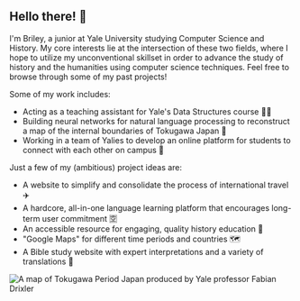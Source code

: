   ## Hello there! 👋

I'm Briley, a junior at Yale University studying Computer Science and History. My core interests lie at the intersection of these two fields, where I hope to utilize my unconventional skillset in order to advance the study of history and the humanities using computer science techniques. Feel free to browse through some of my past projects!

Some of my work includes:

 - Acting as a teaching assistant for Yale's Data Structures course 🧑‍🏫
 - Building neural networks for natural language processing to reconstruct a map of the internal boundaries of Tokugawa Japan 🗾
 - Working in a team of Yalies to develop an online platform for students to connect with each other on campus 👥

Just a few of my (ambitious) project ideas are:

 - A website to simplify and consolidate the process of international travel ✈️
 - A hardcore, all-in-one language learning platform that encourages long-term user commitment 🈳
 - An accessible resource for engaging, quality history education 📗
 - "Google Maps" for different time periods and countries 🗺️
 - A Bible study website with expert interpretations and a variety of translations 📖

![A map of Tokugawa Period Japan produced by Yale professor Fabian Drixler](https://www.geocurrents.info/wp-content/uploads/2016/01/Daimyo-Territories-Japan-Map.png)
